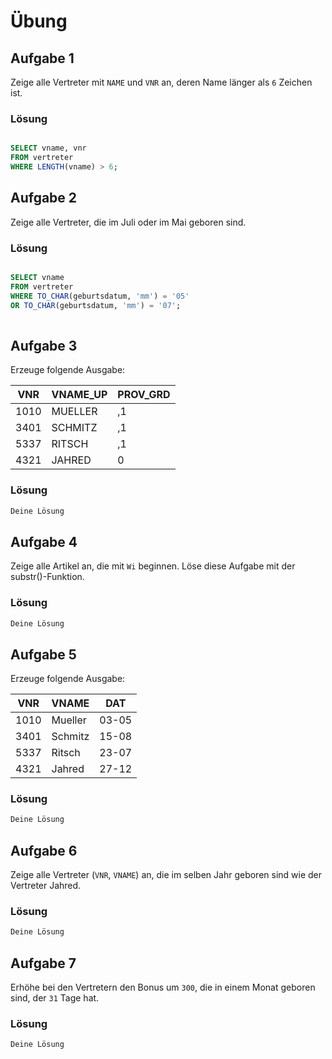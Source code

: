 # Übung

## Aufgabe 1
Zeige alle Vertreter mit `NAME` und `VNR` an, deren Name länger als `6` Zeichen ist.

### Lösung
```sql

SELECT vname, vnr
FROM vertreter
WHERE LENGTH(vname) > 6;

```

## Aufgabe 2
Zeige alle Vertreter, die im Juli oder im Mai geboren sind.

### Lösung
```sql

SELECT vname
FROM vertreter
WHERE TO_CHAR(geburtsdatum, 'mm') = '05'
OR TO_CHAR(geburtsdatum, 'mm') = '07';
 

```

## Aufgabe 3

Erzeuge folgende Ausgabe:

| VNR  | VNAME_UP | PROV_GRD  |
| ---- | -------- | --------- |
| 1010 | MUELLER  | ,1        |
| 3401 | SCHMITZ  | ,1        |
| 5337 | RITSCH   | ,1        |
| 4321 | JAHRED   | 0         |

### Lösung
```sql
Deine Lösung
```

## Aufgabe 4
Zeige alle Artikel an, die mit `Wi` beginnen. Löse diese Aufgabe mit der substr()-Funktion.

### Lösung
```sql
Deine Lösung
```

## Aufgabe 5
Erzeuge folgende Ausgabe:

| VNR   | VNAME   | DAT   |
| ----  | ------- | ----- |
| 1010  | Mueller | 03-05 |
| 3401  | Schmitz | 15-08 |
| 5337  | Ritsch  | 23-07 |
| 4321  | Jahred  | 27-12 |

### Lösung
```sql
Deine Lösung
```

## Aufgabe 6
Zeige alle Vertreter (`VNR`, `VNAME`) an, die im selben Jahr geboren sind wie der Vertreter Jahred.

### Lösung
```sql
Deine Lösung
```

## Aufgabe 7
Erhöhe bei den Vertretern den Bonus um `300`, die in einem Monat geboren sind, der `31` Tage hat.

### Lösung
```sql
Deine Lösung
```
